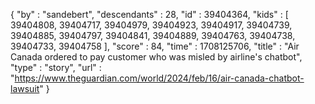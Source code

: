 {
  "by" : "sandebert",
  "descendants" : 28,
  "id" : 39404364,
  "kids" : [ 39404808, 39404717, 39404979, 39404923, 39404917, 39404739, 39404885, 39404797, 39404841, 39404889, 39404763, 39404738, 39404733, 39404758 ],
  "score" : 84,
  "time" : 1708125706,
  "title" : "Air Canada ordered to pay customer who was misled by airline's chatbot",
  "type" : "story",
  "url" : "https://www.theguardian.com/world/2024/feb/16/air-canada-chatbot-lawsuit"
}

